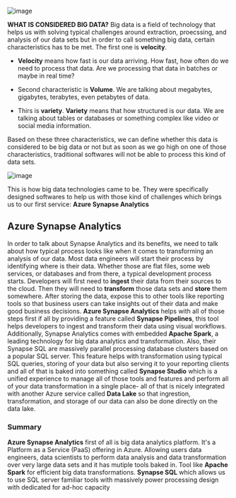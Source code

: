![image](https://github.com/user-attachments/assets/bbdb7188-9747-43c6-9c2c-7829759e0491)


**WHAT IS CONSIDERED BIG DATA?**
Big data is a field of technology that helps us with solving typical challenges around extraction, proecssing, and analysis of our data sets but in order to call something big data, certain characteristics has to be met. The first one is **velocity**. 

- **Velocity** means how fast is our data arriving. How fast, how often do we need to process that data. Are we processing that data in batches or maybe in real time?

- Second characteristic is **Volume**. We are talking about megabytes, gigabytes, terabytes, even petabytes of data.

- Thirs is **variety**. **Variety** means that how structured is our data. We are talking about tables or databases or something complex like video or social media information.

Based on these three characteristics, we can define whether this data is considered to be big data or not but as soon as we go high on one of those characteristics, traditional softwares will not be able to process this kind of data sets. 

![image](https://github.com/user-attachments/assets/dd425727-cdd2-4700-9225-1b6053f33fd9)


This is how big data technologies came to be. They were specifically designed softwares to help us with those kind of challenges which brings us to our first service: **Azure Synapse Analytics**

## Azure Synapse Analytics

In order to talk about Synapse Analytics and its benefits, we need to talk about how typical process looks like when it comes to transforming an analysis of our data. Most data engineers will start their process by identifying where is their data. Whether those are flat files, some web services, or databases and from there, a typical development process starts. Developers will first need to **ingest** their data from their sources to the cloud. Then they will need to **transform** those data sets and **store** them somewhere. After storing the data, expose this to other tools like reporting tools so that business users can take insights out of their data and make good business decisions. 
**Azure Synapse Analytics** helps with all of those steps first if all by providing a feature called **Synapse Pipelines**, this tool helps developers to ingest and transform their data using visual workflows. Additionally, Synapse Analytics comes with embedded **Apache Spark**, a leading technology for big data analytics and transformation. Also, their Synapse SQL are massively parallel processing database clusters based on a popular SQL server. This feature helps with transformation using typical SQL queries, storing of your data but also serving it to your reporting clients and all of that is baked into something called **Synapse Studio** which is a unified experience to manage all of those tools and features and perform all of your data transformation in a single place- all of that is nicely integrated with another Azure service called **Data Lake** so that ingrestion, transformation, and storage of our data can also be done directly on the data lake.

### Summary

**Azure Synapse Analytics** first of all is big data analytics platform. It's a Platform as a Service (PaaS) offering in Azure. Allowing users data engineers, data scientists to perform data analysis and data transformation over very large data sets and it has mutiple tools baked in. Tool like **Apache Spark** for efficient big data transformations.
**Synapse SQL** which allows us to use SQL server familiar tools with massively power processing design with dedicated for ad-hoc capacity

